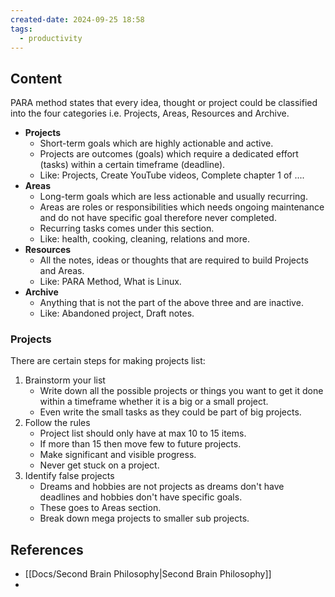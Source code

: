 ```yaml
---
created-date: 2024-09-25 18:58
tags:
  - productivity
---
```


## Content
PARA method states that every idea, thought or project could be classified into the four categories i.e. Projects, Areas, Resources and Archive.

- **Projects**
	- Short-term goals which are highly actionable and active.
	- Projects are outcomes (goals) which require a dedicated effort (tasks) within a certain timeframe (deadline).
	- Like: Projects, Create YouTube videos, Complete chapter 1 of ....
- **Areas**
	- Long-term goals which are less actionable and usually recurring.
	- Areas are roles or responsibilities which needs ongoing maintenance and do not have specific goal therefore never completed.
	- Recurring tasks comes under this section.
	- Like: health, cooking, cleaning, relations and more.
- **Resources**
	- All the notes, ideas or thoughts that are required to build Projects and Areas.
	- Like: PARA Method, What is Linux.
- **Archive**
	- Anything that is not the part of the above three and are inactive.
	- Like: Abandoned project, Draft notes.

### Projects
There are certain steps for making projects list:
1. Brainstorm your list
	- Write down all the possible projects or things you want to get it done within a timeframe whether it is a big or a small project.
	- Even write the small tasks as they could be part of big projects.
2. Follow the rules
	- Project list should only have at max 10 to 15 items.
	- If more than 15 then move few to future projects.
	- Make significant and visible progress.
	- Never get stuck on a project.
3. Identify false projects
	- Dreams and hobbies are not projects as dreams don't have deadlines and hobbies don't have specific goals.
	- These goes to Areas section.
	- Break down mega projects to smaller sub projects.
 
## References
- [[Docs/Second Brain Philosophy|Second Brain Philosophy]]
- 